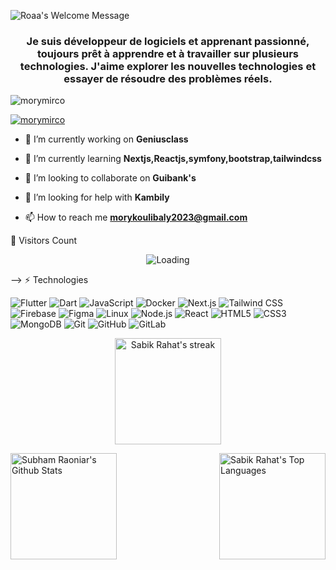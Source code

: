 <img alt="Roaa's Welcome Message"
			 src="https://readme-typing-svg.herokuapp.com?size=30&background=45E5FF00&center=false&vCenter=false&lines=Hi+there!+I'm+Mory">

<h3 align="center">Je suis développeur de logiciels et apprenant passionné, toujours prêt à apprendre et à travailler sur plusieurs technologies. J'aime explorer les nouvelles technologies et essayer de résoudre des problèmes réels.</h3>

<p align="left"> <img src="https://komarev.com/ghpvc/?username=morymirco&label=Profile%20views&color=0e75b6&style=flat" alt="morymirco" /> </p>

<p align="left"> <a href="https://github.com/ryo-ma/github-profile-trophy"><img src="https://github-profile-trophy.vercel.app/?username=morymirco" alt="morymirco" /></a> </p>

- 🔭 I’m currently working on **Geniusclass**

- 🌱 I’m currently learning **Nextjs,Reactjs,symfony,bootstrap,tailwindcss**

- 👯 I’m looking to collaborate on **Guibank's**

- 🤝 I’m looking for help with **Kambily**

- 📫 How to reach me **morykoulibaly2023@gmail.com**
  <br>

<p align="left">
</p>
 🧮 Visitors Count

<p align="center">
  <img align="center" src = "https://profile-counter.glitch.me/sabikrahat/count.svg" alt ="Loading">
</p> -->
⚡ Technologies

![Flutter](https://img.shields.io/badge/Flutter-black?style=flat-square&logo=flutter&logoColor=blue)
![Dart](https://img.shields.io/badge/Dart-black?style=flat-square&logo=dart)
![JavaScript](https://img.shields.io/badge/JavaScript-black?style=flat-square&logo=javascript)
![Docker](https://img.shields.io/badge/Docker-black?style=flat-square&logo=docker)
![Next.js](https://img.shields.io/badge/Next.js-black?style=flat-square&logo=next.js)
![Tailwind CSS](https://img.shields.io/badge/Tailwind_CSS-black?style=flat-square&logo=tailwind-css)
![Firebase](https://img.shields.io/badge/Firebase-black?style=flat-square&logo=firebase)
![Figma](https://img.shields.io/badge/Figma-black?style=flat-square&logo=figma)
![Linux](https://img.shields.io/badge/Linux-black?style=flat-square&logo=linux)
![Node.js](https://img.shields.io/badge/Node.js-black?style=flat-square&logo=node.js)
![React](https://img.shields.io/badge/React-black?style=flat-square&logo=react)
![HTML5](https://img.shields.io/badge/HTML5-black?style=flat-square&logo=html5&logoColor=white)
![CSS3](https://img.shields.io/badge/CSS3-black?style=flat-square&logo=css3)
![MongoDB](https://img.shields.io/badge/MongoDB-black?style=flat-square&logo=mongodb)
![Git](https://img.shields.io/badge/Git-black?style=flat-square&logo=git)
![GitHub](https://img.shields.io/badge/GitHub-black?style=flat-square&logo=github)
![GitLab](https://img.shields.io/badge/GitLab-black?style=flat-square&logo=gitlab)


<p align="center">
  <a href="https://github.com/Sabikrahat/">
    <img title="🔥 Get streak stats for your profile at git.io/streak-stats" height="170px" alt="Sabik Rahat's streak" src="https://github-readme-streak-stats.herokuapp.com/?user=Sabikrahat&theme=black-ice&hide_border=true&stroke=0000&background=0D1117"/>
  </a>
  <!-- <img align="right" width="300px" height="190px" src="https://user-images.githubusercontent.com/40064496/120735130-6c9e2300-c4c0-11eb-8346-94429163466a.gif" /> -->
</p>
<p>
  <a align="left" href="https://github.com/morymirco/">
    <img alt="Subham Raoniar's Github Stats" height="170px" src="https://github-readme-stats.vercel.app/api?username=sabikrahat&show_icons=true&count_private=true&theme=react&hide_border=true&bg_color=0D1117" />
  </a>
  <a href="https://github.com/morymirco/">
    <img align="right" alt="Sabik Rahat's Top Languages" height="170px" src="https://github-readme-stats.vercel.app/api/top-langs/?username=sabikrahat&langs_count=8&count_private=true&layout=compact&theme=react&hide_border=true&bg_color=0D1117" />
  </a>

</p>
<!-- Most Used Languages -->

